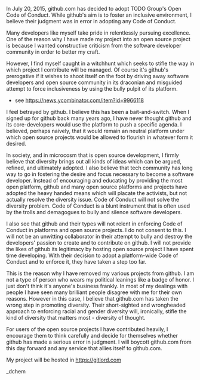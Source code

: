 In July 20, 2015, github.com has decided to adopt TODO Group's Open Code
of Conduct. While github's aim is to foster an inclusive environment, I believe
their judgment was in error in adopting any Code of Conduct.

Many developers like myself take pride in relentlessly pursuing excellence.
One of the reason why I have made my project into an open source project is
because I wanted constructive criticism from the software developer community
in order to better my craft.

However, I find myself caught in a witchhunt which seeks to stifle the way in
which project I contribute will be managed. Of course it's github's prerogative
if it wishes to shoot itself on the foot by driving away software developers and
open source community in its draconian and misguided attempt to force
inclusiveness by using the bully pulpit of its platform.

- see https://news.ycombinator.com/item?id=9966118

I feel betrayed by github. I believe this has been a bait-and-switch.
When I signed up for github back many years ago, I have never thought github
and its core-developers would use the platform to push a specific agenda.
I believed, perhaps naively, that it would remain an neutral platform under
which open source projects would be allowed to flourish in whatever form it
desired.

In society, and in microcosm that is open source development, I firmly believe
that diversity brings out all kinds of ideas which can be argued, refined, and
ultimately adopted. I also believe that tech community has long way to go in
fostering the desire and focus necessary to become a software developer.
Instead of encouraging and educating by providing the most open platform,
github and many open source platforms and projects have adopted the
heavy handed means which will placate the activists, but not actually resolve
the diversity issue. Code of Conduct will not solve the diversity problem.
Code of Conduct is a blunt instrument that is often used by the trolls and
demagogues to bully and silence software developers.

I also see that github and their types will not relent in enforcing Code of
Conduct in platforms and open source projects. I do not consent to this. I will
not be an unwitting collaborator in their attempt to bully and destroy
the developers' passion to create and to contribute on github. I will not
provide the likes of github its legitimacy by hosting open source project I have
spent time developing. With their decision to adopt a platform-wide Code of
Conduct and to enforce it, they have taken a step too far.

This is the reason why I have removed my various projects from github. I am not
a type of person who wears my political leanings like a badge of honor. I just
don't think it's anyone's business frankly. In most of my dealings with people
I have seen many brilliant people disagree with me for their own reasons.
However in this case, I believe that github.com has taken the wrong step in
promoting diversity. Their short-sighted and wrongheaded approach to enforcing
racial and gender diversity will, ironically, stifle the kind of diversity that
matters most - diversity of thought.

For users of the open source projects I have contributed heavily, I encourage
them to think carefully and decide for themselves whether github has made a
serious error in judgment. I will boycott github.com from this day forward and
any service that allies itself to github.com.

My project will be hosted in https://gitlord.com


_dchem
